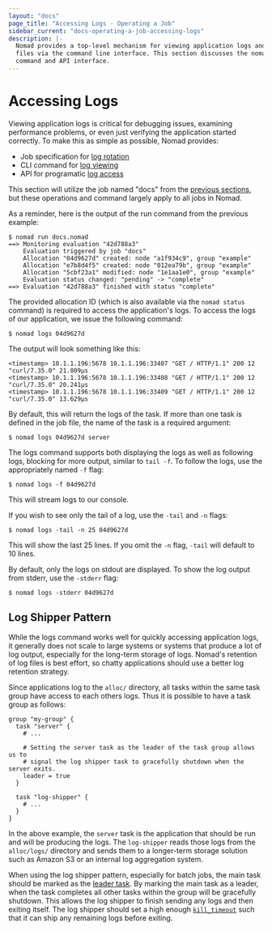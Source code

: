 ```yaml
---
layout: "docs"
page_title: "Accessing Logs - Operating a Job"
sidebar_current: "docs-operating-a-job-accessing-logs"
description: |-
  Nomad provides a top-level mechanism for viewing application logs and data
  files via the command line interface. This section discusses the nomad logs
  command and API interface.
---
```


# Accessing Logs

Viewing application logs is critical for debugging issues, examining performance
problems, or even just verifying the application started correctly. To make this
as simple as possible, Nomad provides:

- Job specification for [log rotation](/docs/job-specification/logs.html)
- CLI command for [log viewing](/docs/commands/logs.html)
- API for programatic [log access](/api/client.html#stream-logs)

This section will utilize the job named "docs" from the [previous
sections](/docs/operating-a-job/submitting-jobs.html), but these operations
and command largely apply to all jobs in Nomad.

As a reminder, here is the output of the run command from the previous example:

```text
$ nomad run docs.nomad
==> Monitoring evaluation "42d788a3"
    Evaluation triggered by job "docs"
    Allocation "04d9627d" created: node "a1f934c9", group "example"
    Allocation "e7b8d4f5" created: node "012ea79b", group "example"
    Allocation "5cbf23a1" modified: node "1e1aa1e0", group "example"
    Evaluation status changed: "pending" -> "complete"
==> Evaluation "42d788a3" finished with status "complete"
```

The provided allocation ID (which is also available via the `nomad status`
command) is required to access the application's logs. To access the logs of our
application, we issue the following command:

```shell
$ nomad logs 04d9627d
```

The output will look something like this:

```text
<timestamp> 10.1.1.196:5678 10.1.1.196:33407 "GET / HTTP/1.1" 200 12 "curl/7.35.0" 21.809µs
<timestamp> 10.1.1.196:5678 10.1.1.196:33408 "GET / HTTP/1.1" 200 12 "curl/7.35.0" 20.241µs
<timestamp> 10.1.1.196:5678 10.1.1.196:33409 "GET / HTTP/1.1" 200 12 "curl/7.35.0" 13.629µs
```

By default, this will return the logs of the task. If more than one task is
defined in the job file, the name of the task is a required argument:

```shell
$ nomad logs 04d9627d server
```

The logs command supports both displaying the logs as well as following logs,
blocking for more output, similar to `tail -f`. To follow the logs, use the
appropriately named `-f` flag:

```shell
$ nomad logs -f 04d9627d
```

This will stream logs to our console.

If you wish to see only the tail of a log, use the `-tail` and `-n` flags:

```shell
$ nomad logs -tail -n 25 04d9627d
```
This will show the last 25 lines. If you omit the `-n` flag, `-tail` will
default to 10 lines.

By default, only the logs on stdout are displayed. To show the log output from
stderr, use the `-stderr` flag:

```shell
$ nomad logs -stderr 04d9627d
```

## Log Shipper Pattern

While the logs command works well for quickly accessing application logs, it
generally does not scale to large systems or systems that produce a lot of log
output, especially for the long-term storage of logs. Nomad's retention of log
files is best effort, so chatty applications should use a better log retention
strategy.

Since applications log to the `alloc/` directory, all tasks within the same task
group have access to each others logs. Thus it is possible to have a task group
as follows:

```hcl
group "my-group" {
  task "server" {
    # ...

    # Setting the server task as the leader of the task group allows us to
    # signal the log shipper task to gracefully shutdown when the server exits.
    leader = true
  }

  task "log-shipper" {
    # ...
  }
}
```

In the above example, the `server` task is the application that should be run
and will be producing the logs. The `log-shipper` reads those logs from the
`alloc/logs/` directory and sends them to a longer-term storage solution such as
Amazon S3 or an internal log aggregation system.

When using the log shipper pattern, especially for batch jobs, the main task
should be marked as the [leader task](/docs/job-specification/task.html#leader).
By marking the main task as a leader, when the task completes all other tasks
within the group will be gracefully shutdown. This allows the log shipper to
finish sending any logs and then exiting itself. The log shipper should set a
high enough [`kill_timeout`](/docs/job-specification/task.html#kill_timeout)
such that it can ship any remaining logs before exiting.
